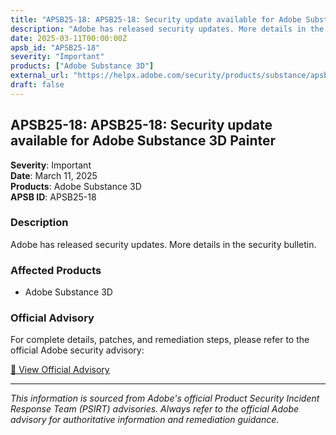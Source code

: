 ```yaml
---
title: "APSB25-18: APSB25-18: Security update available for Adobe Substance 3D Painter"
description: "Adobe has released security updates. More details in the security bulletin."
date: 2025-03-11T00:00:00Z
apsb_id: "APSB25-18"
severity: "Important"
products: ["Adobe Substance 3D"]
external_url: "https://helpx.adobe.com/security/products/substance/apsb25-18.html"
draft: false
---
```


## APSB25-18: APSB25-18: Security update available for Adobe Substance 3D Painter

**Severity**: Important  
**Date**: March 11, 2025  
**Products**: Adobe Substance 3D  
**APSB ID**: APSB25-18

### Description

Adobe has released security updates. More details in the security bulletin.

### Affected Products

- Adobe Substance 3D


### Official Advisory

For complete details, patches, and remediation steps, please refer to the official Adobe security advisory:

[🔗 View Official Advisory](https://helpx.adobe.com/security/products/substance/apsb25-18.html)

---

*This information is sourced from Adobe's official Product Security Incident Response Team (PSIRT) advisories. Always refer to the official Adobe advisory for authoritative information and remediation guidance.*
